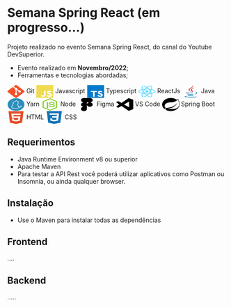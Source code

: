 # Semana Spring React (em progresso...)
Projeto realizado no evento Semana Spring React, do canal do Youtube DevSuperior.
 
 - Evento realizado em  **Novembro/2022**;
 - Ferramentas e tecnologias abordadas;
 
<img align="center" alt="ppcandrade-Git" height="30" width="40" src="https://raw.githubusercontent.com/devicons/devicon/master/icons/git/git-plain.svg"> Git  <img align="center" alt="ppcandrade-Js" height="30" width="40" src="https://raw.githubusercontent.com/devicons/devicon/master/icons/javascript/javascript-plain.svg"> Javascript <img align="center" alt="ppcandrade-Typescript" height="30" width="40" src="https://raw.githubusercontent.com/devicons/devicon/master/icons/typescript/typescript-plain.svg"> Typescript <img align="center" alt="ppcandrade-ReactJs" height="30" width="40" src="https://raw.githubusercontent.com/devicons/devicon/master/icons/react/react-original.svg"> ReactJs <img align="center" alt="ppcandrade-Java" height="30" width="40" src="https://raw.githubusercontent.com/devicons/devicon/master/icons/java/java-original.svg"> Java <img align="center" alt="ppcandrade-ReactJs" height="30" width="40" src="https://raw.githubusercontent.com/devicons/devicon/master/icons/yarn/yarn-original.svg"> Yarn <img align="center" alt="ppcandrade-NodeJS" height="30" width="40" src="https://raw.githubusercontent.com/devicons/devicon/master/icons/nodejs/nodejs-original.svg"> Node <img align="center" alt="ppcandrade-Figma Code" height="30" width="40" src="https://raw.githubusercontent.com/devicons/devicon/master/icons/figma/figma-plain.svg"> Figma <img align="center" alt="ppcandrade-VS Code" height="30" width="40" src="https://raw.githubusercontent.com/devicons/devicon/master/icons/vscode/vscode-plain.svg"> VS Code <img align="center" alt="ppcandrade-Spring Code" height="30" width="40" src="https://raw.githubusercontent.com/devicons/devicon/master/icons/spring/spring-plain.svg"> Spring Boot <img align="center" alt="ppcandrade-Spring Code" height="30" width="40" src="https://raw.githubusercontent.com/devicons/devicon/master/icons/html5/html5-plain.svg"> HTML <img align="center" alt="ppcandrade-Spring Code" height="30" width="40" src="https://raw.githubusercontent.com/devicons/devicon/master/icons/css3/css3-plain.svg"> CSS


## Requerimentos
- Java Runtime Environment v8 ou superior
- Apache Maven
- Para testar a API Rest você poderá utilizar aplicativos como Postman ou Insomnia, ou ainda qualquer browser.

## Instalação
- Use o Maven para instalar todas as dependências
  
## Frontend
....

## Backend
.....
